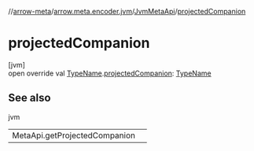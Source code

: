 //[arrow-meta](../../../index.md)/[arrow.meta.encoder.jvm](../index.md)/[JvmMetaApi](index.md)/[projectedCompanion](projected-companion.md)

# projectedCompanion

[jvm]\
open override val [TypeName](../../arrow.meta.ast/-type-name/index.md).[projectedCompanion](projected-companion.md): [TypeName](../../arrow.meta.ast/-type-name/index.md)

## See also

jvm

| | |
|---|---|
| MetaApi.getProjectedCompanion |  |
